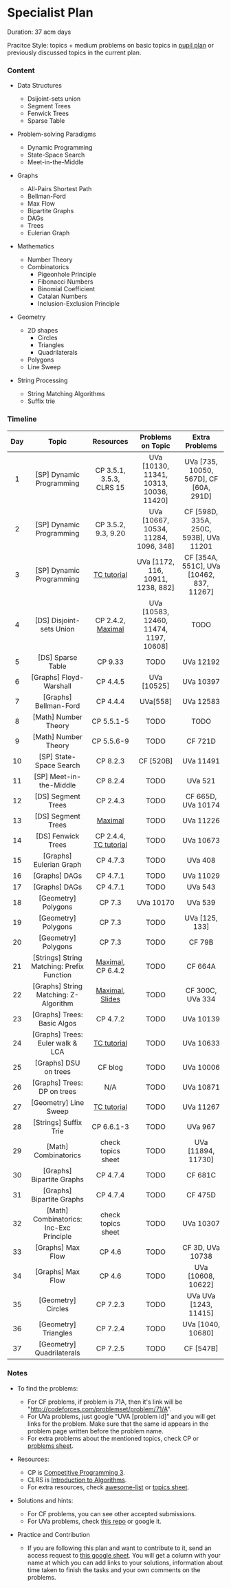 # Specialist Plan

Duration: 37 acm days

Pracitce Style: topics + medium problems on basic topics in [pupil plan](https://github.com/AhmadElsagheer/Competitive-programming-library/blob/master/curriculum/pupil-plan.md) or previously discussed topics in the current plan.

### Content

- Data Structures
    - Dsijoint-sets union
    - Segment Trees
    - Fenwick Trees
    - Sparse Table
    
- Problem-solving Paradigms
    - Dynamic Programming
    - State-Space Search
    - Meet-in-the-Middle
    
- Graphs
    - All-Pairs Shortest Path
    - Bellman-Ford
    - Max Flow
    - Bipartite Graphs
    - DAGs
    - Trees
    - Eulerian Graph

- Mathematics
    - Number Theory
    - Combinatorics
        - Pigeonhole Principle
        - Fibonacci Numbers
        - Binomial Coefficient
        - Catalan Numbers
        - Inclusion-Exclusion Principle
    
- Geometry
    - 2D shapes
        - Circles
        - Triangles
        - Quadrilaterals
    - Polygons
    - Line Sweep

- String Processing
    - String Matching Algorithms
    - Suffix trie
    
### Timeline

| Day           | Topic         | Resources  | Problems on Topic | Extra Problems |
| :-----------: |:-------------:| :---------:|:-----------------:|:--------------:|
| 1 | [SP] Dynamic Programming | CP 3.5.1, 3.5.3, CLRS 15 | UVa [10130, 11341, 10313, 10036, 11420] | UVa [735, 10050, 567D], CF [60A, 291D] |
| 2 | [SP] Dynamic Programming | CP 3.5.2, 9.3, 9.20 |  UVa [10667, 10534, 11284, 1096, 348] | CF [598D, 335A, 250C, 593B], UVa 11201 |
| 3 | [SP] Dynamic Programming | [TC tutorial](https://www.topcoder.com/community/data-science/data-science-tutorials/dynamic-programming-from-novice-to-advanced/) | UVa [1172, 116, 10911, 1238, 882] | CF [354A, 551C], UVa [10462, 837, 11267] |
| 4 | [DS] Disjoint-sets Union | CP 2.4.2,	[Maximal](http://e-maxx.ru/algo/dsu) |  UVa [10583, 12460, 11474, 1197, 10608] | TODO |
| 5 | [DS] Sparse Table | CP 9.33 |  TODO | UVa 12192 |
| 6 | [Graphs] Floyd-Warshall | CP 4.4.5 |  UVa [10525] | UVa 10397 |
| 7 | [Graphs] Bellman-Ford | CP 4.4.4 |  UVa[558] | UVa 12583 |
| 8 | [Math] Number Theory | CP 5.5.1-5 |  TODO | TODO |
| 9 | [Math] Number Theory | CP 5.5.6-9 |  TODO | CF 721D |
| 10 | [SP] State-Space Search | CP 8.2.3 |  CF [520B] | UVa 11491 |
| 11 | [SP] Meet-in-the-Middle | CP 8.2.4 |  TODO | UVa 521 |
| 12 | [DS] Segment Trees | CP 2.4.3 |  TODO | CF 665D, UVa 10174 |
| 13 | [DS] Segment Trees | [Maximal](http://e-maxx.ru/algo/segment_tree) |  TODO | UVa 11226 |
| 14 | [DS] Fenwick Trees | CP 2.4.4, [TC tutorial](https://www.topcoder.com/community/data-science/data-science-tutorials/binary-indexed-trees) |  TODO | UVa 10673 |
| 15 | [Graphs] Eulerian Graph | CP 4.7.3 |  TODO | UVa 408 |
| 16 | [Graphs] DAGs | CP 4.7.1 |  TODO | UVa 11029 |
| 17 | [Graphs] DAGs | CP 4.7.1 |  TODO | UVa 543 |
| 18 | [Geometry] Polygons | CP 7.3 |  UVa 10170 | UVa 539 |
| 19 | [Geometry] Polygons | CP 7.3 |  TODO | UVa [125, 133] |
| 20 | [Geometry] Polygons | CP 7.3 |  TODO | CF 79B |
| 21 | [Strings] String Matching: Prefix Function | [Maximal](http://e-maxx.ru/algo/prefix_function), CP 6.4.2 |  TODO | CF 664A |
| 22 | [Graphs] String Matching: Z-Algorithm | [Maximal](http://e-maxx.ru/algo/z_function), [Slides](https://drive.google.com/file/d/0B5oUbKPT4g_ETDBERy11NDBxemc/view?usp=sharing) |  TODO | CF 300C, UVa 334 |
| 23 | [Graphs] Trees: Basic Algos | CP 4.7.2 |  TODO | UVa 10139 |
| 24 | [Graphs] Trees: Euler walk & LCA | [TC tutorial](https://www.topcoder.com/community/data-science/data-science-tutorials/range-minimum-query-and-lowest-common-ancestor/) |  TODO | UVa 10633 |
| 25 | [Graphs] DSU on trees | CF blog |  TODO | UVa 10006 |
| 26 | [Graphs] Trees: DP on trees | N/A |  TODO | UVa 10871 |
| 27 | [Geometry] Line Sweep | [TC tutorial](https://www.topcoder.com/community/data-science/data-science-tutorials/line-sweep-algorithms/) |  TODO | UVa 11267 |
| 28 | [Strings] Suffix Trie | CP 6.6.1-3 |  TODO | UVa 967 |
| 29 | [Math] Combinatorics| check topics sheet |  TODO | UVa [11894, 11730] |
| 30 | [Graphs] Bipartite Graphs | CP 4.7.4 |  TODO | CF 681C |
| 31 | [Graphs] Bipartite Graphs | CP 4.7.4 |  TODO | CF 475D |
| 32 | [Math] Combinatorics: Inc-Exc Principle | check topics sheet |  TODO | UVa 10307 |
| 33 | [Graphs] Max Flow | CP 4.6 |  TODO | CF 3D, UVa 10738 |
| 34 | [Graphs] Max Flow | CP 4.6 |  TODO | UVa [10608, 10622] |
| 35 | [Geometry] Circles | CP 7.2.3 |  TODO | UVa UVa [1243, 11415] |
| 36 | [Geometry] Triangles | CP 7.2.4 |  TODO | UVa [1040, 10680] |
| 37 | [Geometry] Quadrilaterals | CP 7.2.5 | TODO | CF [547B] |

### Notes
- To find the problems:
    - For CF problems, if problem is 71A, then it's link will be "http://codeforces.com/problemset/problem/71/A".
    - For UVa problems, just google "UVA [problem id]" and you will get links for the problem. Make sure that the same id appears in the problem page written before the problem name.
    - For extra problems about the mentioned topics, check CP or [problems sheet](https://docs.google.com/spreadsheets/d/1blSbPr1pAFZSzlAi2IVdTeytz2yO7Ejx9SeQWOSxY0w).
    
- Resources:
    - CP is [Competitive Programming 3](https://cpbook.net/).
    - CLRS is [Introduction to Algorithms](https://mitpress.mit.edu/books/introduction-algorithms).
    - For extra resources, check [awesome-list](https://github.com/lnishan/awesome-competitive-programming) or [topics sheet](https://docs.google.com/spreadsheets/d/1tLEm58_2bQgM7qhATSjN0fGbdLLtaOCjUFnTGniHbjI).
    
- Solutions and hints:
    - For CF problems, you can see other accepted submissions.
    - For UVa problems, check [this repo](https://github.com/AhmadElsagheer/UVa-Solutions) or google it.
    
- Practice and Contribution
    - If you are following this plan and want to contribute to it, send an access request to [this google sheet](https://docs.google.com/spreadsheets/d/1wl-Sooml35n2xpXnsQ71yR0uBWpz3OEv1GybpGlH71Q/edit?usp=sharing). You will get a column with your name at which you can add links to your solutions, information about time taken to finish the tasks and your own comments on the problems.
    
